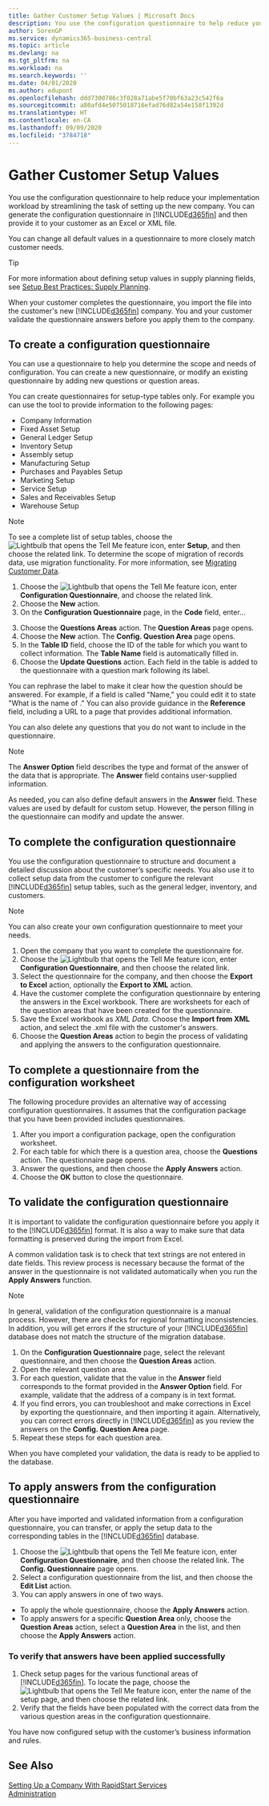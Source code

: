 ```yaml
---
title: Gather Customer Setup Values | Microsoft Docs
description: You use the configuration questionnaire to help reduce your implementation workload by streamlining the task of setting up the new company. You can generate the configuration questionnaire in Business Central and then provide it to your customer as an Excel (.xlsx) or XML file.
author: SorenGP
ms.service: dynamics365-business-central
ms.topic: article
ms.devlang: na
ms.tgt_pltfrm: na
ms.workload: na
ms.search.keywords: ''
ms.date: 04/01/2020
ms.author: edupont
ms.openlocfilehash: ddd7300786c3f028a71abe5f70bf63a23c542f6a
ms.sourcegitcommit: a80afd4e5075018716efad76d82a54e158f1392d
ms.translationtype: HT
ms.contentlocale: en-CA
ms.lasthandoff: 09/09/2020
ms.locfileid: "3784718"
---
```

# <a name="gather-customer-setup-values"></a>Gather Customer Setup Values
You use the configuration questionnaire to help reduce your implementation workload by streamlining the task of setting up the new company. You can generate the configuration questionnaire in [!INCLUDE[d365fin](includes/d365fin_md.md)] and then provide it to your customer as an Excel or XML file.  

You can change all default values in a questionnaire to more closely match customer needs.  

> [!TIP]  
>  For more information about defining setup values in supply planning fields, see [Setup Best Practices: Supply Planning](setup-best-practices-supply-planning.md).  

When your customer completes the questionnaire, you import the file into the customer's new [!INCLUDE[d365fin](includes/d365fin_md.md)] company. You and your customer validate the questionnaire answers before you apply them to the company.

## <a name="to-create-a-configuration-questionnaire"></a>To create a configuration questionnaire
You can use a questionnaire to help you determine the scope and needs of configuration. You can create a new questionnaire, or modify an existing questionnaire by adding new questions or question areas.  

<!-- A configuration questionnaire has the following structure
* The name of the questionnaire itself
* Question Areas that group questions about a similar subject. For example, you might create a question area that focuses on entering company informtion. Typically, configuration questionnaires have many question groups
* Questions that are closed ended, meaning that the customer must choose an answer, and can choose only one. -->

 You can create questionnaires for setup-type tables only. For example you can use the tool to provide information to the following pages:  

-   Company Information  
-   Fixed Asset Setup  
-   General Ledger Setup  
-   Inventory Setup  
-   Assembly setup
-   Manufacturing Setup  
-   Purchases and Payables Setup  
-   Marketing Setup  
-   Service Setup  
-   Sales and Receivables Setup  
-   Warehouse Setup  

> [!NOTE]  
>  To see a complete list of setup tables, choose the ![Lightbulb that opens the Tell Me feature](media/ui-search/search_small.png "Tell me what you want to do") icon, enter **Setup**, and then choose the related link. To determine the scope of migration of records data, use migration functionality. For more information, see [Migrating Customer Data](admin-migrate-customer-data.md).  

1. Choose the ![Lightbulb that opens the Tell Me feature](media/ui-search/search_small.png "Tell me what you want to do") icon, enter **Configuration Questionnaire**, and choose the related link.  
2. Choose the **New** action.   
3. On the **Configuration Questionnaire** page, in the **Code** field, enter... 
<!--4. In the **Name** field, enter...
5. Choose the **Question Areas** action. .
6. On the **Config. Question Areas** page, in the **Code** field, enter...
  
    > [!Note]  
    > The code is alphanumeric, and must start with a letter of the alphabet.
7. In the Table ID field, choose the table to which to apply the answer to the question. Your selection will determine the fields that are available for the questions, and thereby the answer selections.
  
    > [!Tip]
    > The list of table objects is long. If you know the name of the table, use **Search** in the upper left to find it in the list.
8. In the **Description** field, enter text that indicates the subject of the question group.
9. In the **No.** field, enter a number to define where the question appears in the sequence of questions.
10. In the **Field ID** field, choose the field the the customer's answer will be applied to. You can choose from the fields on the table you chose in the **Table ID** field.
  
    When you choose a field, [!INCLUDE[d365fin](includes/d365fin_md.md)] provides a suggestion in the **Question** field. You can edit the question if needed.
11. To add more questions to the questionnaire, repeat steps seven through 10.

> [!Tip]
> If at some point you change a question, or add a new one, choose the **Update Questions** action to update the list.

-->

3. Choose the **Questions Areas** action. The **Question Areas** page opens.  
4. Choose the **New** action. The **Config. Question Area** page opens.  
5. In the **Table ID** field, choose the ID of the table for which you want to collect information. The **Table Name** field is automatically filled in.  
6. Choose the **Update Questions** action. Each field in the table is added to the questionnaire with a question mark following its label.

You can rephrase the label to make it clear how the question should be answered. For example, if a field is called "Name," you could edit it to state "What is the name of <data being collected>." You can also provide guidance in the **Reference** field, including a URL to a page that provides additional information.  

You can also delete any questions that you do not want to include in the questionnaire.  

> [!NOTE]  
>  The **Answer Option** field describes the type and format of the answer of the data that is appropriate. The **Answer** field contains user-supplied information.  
>   
>  As needed, you can also define default answers in the **Answer** field. These values are used by default for custom setup. However, the person filling in the questionnaire can modify and update the answer.  

## <a name="to-complete-the-configuration-questionnaire"></a>To complete the configuration questionnaire
You use the configuration questionnaire to structure and document a detailed discussion about the customer’s specific needs. You also use it to collect setup data from the customer to configure the relevant [!INCLUDE[d365fin](includes/d365fin_md.md)] setup tables, such as the general ledger, inventory, and customers.  

> [!NOTE]  
>  You can also create your own configuration questionnaire to meet your needs.  

1. Open the company that you want to complete the questionnaire for.
2. Choose the ![Lightbulb that opens the Tell Me feature](media/ui-search/search_small.png "Tell me what you want to do") icon, enter **Configuration Questionnaire**, and then choose the related link.  
3. Select the questionnaire for the company, and then choose the **Export to Excel** action, optionally the **Export to XML** action.
4. Have the customer complete the configuration questionnaire by entering the answers in the Excel workbook. There are worksheets for each of the question areas that have been created for the questionnaire.   
5. Save the Excel workbook as *XML Data*. Choose the **Import from XML** action, and select the .xml file with the customer's answers.
6. Choose the **Question Areas** action to begin the process of validating and applying the answers to the configuration questionnaire.  

## <a name="to-complete-a-questionnaire-from-the-configuration-worksheet"></a>To complete a questionnaire from the configuration worksheet  
The following procedure provides an alternative way of accessing configuration questionnaires. It assumes that the configuration package that you have been provided includes questionnaires.  

1. After you import a configuration package, open the configuration worksheet.  
2. For each table for which there is a question area, choose the **Questions** action. The questionnaire page opens.  
3. Answer the questions, and then choose the **Apply Answers** action.  
4. Choose the **OK** button to close the questionnaire.

## <a name="to-validate-the-configuration-questionnaire"></a>To validate the configuration questionnaire
It is important to validate the configuration questionnaire before you apply it to the [!INCLUDE[d365fin](includes/d365fin_md.md)] format. It is also a way to make sure that data formatting is preserved during the import from Excel.  

A common validation task is to check that text strings are not entered in date fields. This review process is necessary because the format of the answer in the questionnaire is not validated automatically when you run the **Apply Answers** function.  

> [!NOTE]  
>  In general, validation of the configuration questionnaire is a manual process. However, there are checks for regional formatting inconsistencies. In addition, you will get errors if the structure of your [!INCLUDE[d365fin](includes/d365fin_md.md)] database does not match the structure of the migration database.  

1. On the **Configuration Questionnaire** page, select the relevant questionnaire, and then choose the **Question Areas** action.  
2. Open the relevant question area.  
3. For each question, validate that the value in the **Answer** field corresponds to the format provided in the **Answer Option** field. For example, validate that the address of a company is in text format.  
4. If you find errors, you can troubleshoot and make corrections in Excel by exporting the questionnaire, and then importing it again. Alternatively, you can correct errors directly in [!INCLUDE[d365fin](includes/d365fin_md.md)] as you review the answers on the **Config. Question Area** page.  
5. Repeat these steps for each question area.  

When you have completed your validation, the data is ready to be applied to the database.  

## <a name="to-apply-answers-from-the-configuration-questionnaire"></a>To apply answers from the configuration questionnaire
After you have imported and validated information from a configuration questionnaire, you can transfer, or apply the setup data to the corresponding tables in the [!INCLUDE[d365fin](includes/d365fin_md.md)] database.  

1. Choose the ![Lightbulb that opens the Tell Me feature](media/ui-search/search_small.png "Tell me what you want to do") icon, enter **Configuration Questionnaire**, and then choose the related link. The **Config. Questionnaire** page opens.  
2. Select a configuration questionnaire from the list, and then choose the **Edit List** action.  
3. You can apply answers in one of two ways.  

- To apply the whole questionnaire, choose the **Apply Answers** action.  
- To apply answers for a specific **Question Area** only, choose the **Question Areas** action, select a **Question Area** in the list, and then choose the **Apply Answers** action.  

### <a name="to-verify-that-answers-have-been-applied-successfully"></a>To verify that answers have been applied successfully  
1. Check setup pages for the various functional areas of [!INCLUDE[d365fin](includes/d365fin_md.md)]. To locate the page, choose the ![Lightbulb that opens the Tell Me feature](media/ui-search/search_small.png "Tell me what you want to do") icon, enter the name of the setup page, and then choose the related link.  
2. Verify that the fields have been populated with the correct data from the various question areas in the configuration questionnaire.  

You have now configured setup with the customer’s business information and rules.

## <a name="see-also"></a>See Also  
[Setting Up a Company With RapidStart Services](admin-set-up-a-company-with-rapidstart.md)  
[Administration](admin-setup-and-administration.md)
